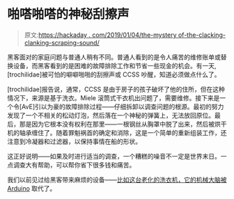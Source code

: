 # 啪嗒啪嗒的神秘刮擦声

> 原文:[https://hackaday . com/2019/01/04/the-mystery of-the-clacking-clanking-scraping-sound/](https://hackaday.com/2019/01/04/the-mystery-of-the-clacking-clanking-scraping-sound/)

黑客面对的家庭问题与普通人稍有不同。普通人看到的是令人痛苦的维修账单或替换设备，而黑客看到的是困难的故障排除工作和节省一些现金的机会。有一天,[trochilidae]被可怕的噼噼啪啪的刮擦声或 CCSS 吵醒，知道必须做点什么了。

[trochilidae]报告说，通常，CCSS 是由于房子的孩子破坏了他的住所，但在这种情况下，来源是基于洗衣。Miele 滚筒式干衣机出问题了，需要维修。接下来是一个令[AvE]引以为豪的故障排除过程——仔细拆卸以调查问题的根源。最初的努力发现了一个不相关的松动灯泡，然后落在一个神秘的弹簧上，无法放回原位。最后，那是因为它根本没有权利在那里——一根钢丝从胸罩中脱了出来，然后被烘干机的轴承缠住了。随着罪魁祸首的确定和消除，这是一个简单的重新组装工作，还注意到冷凝器和过滤器，以保持事情在船的形状。

这正好说明——如果及时进行适当的调查，一个糟糕的噪音不一定是世界末日。一点调查大有帮助，可以帮你省下很多钱和痛苦。

我们以前见过给黑客带来麻烦的设备——[比如这台老化的洗衣机，它的机械大脑被 Arduino](https://hackaday.com/2014/10/14/new-brain-for-an-old-washing-machine/) 取代了。